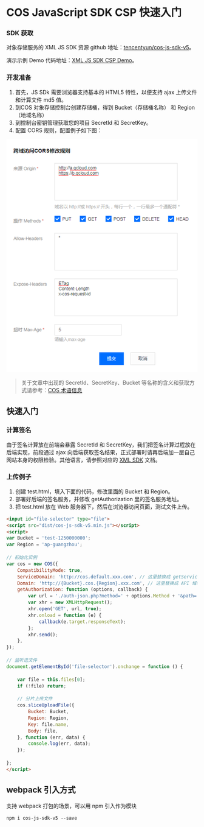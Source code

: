 # COS JavaScript SDK CSP 快速入门

### SDK 获取

对象存储服务的 XML JS SDK 资源 github 地址：[tencentyun/cos-js-sdk-v5](https://github.com/tencentyun/cos-js-sdk-v5)。

演示示例 Demo 代码地址：[XML JS SDK CSP Demo](https://github.com/tencentyun/cos-js-sdk-v5/tree/master/csp/csp.html)。

### 开发准备

1. 首先，JS SDk 需要浏览器支持基本的 HTML5 特性，以便支持 ajax 上传文件和计算文件 md5 值。
2. 到COS 对象存储控制台创建存储桶，得到 Bucket（存储桶名称） 和 Region（地域名称）
3. 到控制台密钥管理获取您的项目 SecretId 和 SecretKey。
4. 配置 CORS 规则，配置例子如下图：

![cors](../demo/cors.png)

> 关于文章中出现的 SecretId、SecretKey、Bucket 等名称的含义和获取方式请参考：[COS 术语信息](https://cloud.tencent.com/document/product/436/7751)

## 快速入门
### 计算签名

由于签名计算放在前端会暴露 SecretId 和 SecretKey，我们把签名计算过程放在后端实现，前段通过 ajax 向后端获取签名结果，正式部署时请再后端加一层自己网站本身的权限检验。其他语言，请参照对应的 [XML SDK](https://cloud.tencent.com/document/product/436/6474) 文档。


### 上传例子

1. 创建 test.html，填入下面的代码，修改里面的 Bucket 和 Region。
2. 部署好后端的签名服务，并修改 getAuthorization 里的签名服务地址。
3. 把 test.html 放在 Web 服务器下，然后在浏览器访问页面，测试文件上传。

```html
<input id="file-selector" type="file">
<script src="dist/cos-js-sdk-v5.min.js"></script>
<script>
var Bucket = 'test-1250000000';
var Region = 'ap-guangzhou';

// 初始化实例
var cos = new COS({
    CompatibilityMode: true,
    ServiceDomain: 'http://cos.default.xxx.com', // 这里替换成 getService 域名
    Domain: 'http://{Bucket}.cos.{Region}.xxx.com', // 这里替换成 API 域名格式模板
    getAuthorization: function (options, callback) {
        var url = './auth-json.php?method=' + options.Method + '&path=' + encodeURIComponent('/' + options.Key);
        var xhr = new XMLHttpRequest();
        xhr.open('GET', url, true);
        xhr.onload = function (e) {
            callback(e.target.responseText);
        };
        xhr.send();
    },
});

// 监听选文件
document.getElementById('file-selector').onchange = function () {
    
    var file = this.files[0];
    if (!file) return;

    // 分片上传文件
    cos.sliceUploadFile({
        Bucket: Bucket,
        Region: Region,
        Key: file.name,
        Body: file,
    }, function (err, data) {
        console.log(err, data);
    });

};
</script>
```

## webpack 引入方式

支持 webpack 打包的场景，可以用 npm 引入作为模块
```shell
npm i cos-js-sdk-v5 --save
```
